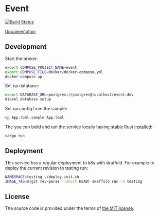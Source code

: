# Event

[![Build Status][travis-img]][travis]

[Documentation][documentation]

[documentation]:https://docs.netology-group.services/event/index.html
[travis]:https://travis-ci.com/netology-group/event?branch=master
[travis-img]:https://travis-ci.com/netology-group/event.png?branch=master

## Development

Start the broker:

```bash
export COMPOSE_PROJECT_NAME=event
export COMPOSE_FILE=docker/docker-compose.yml
docker-compose up
```

Set up database:

```bash
export DATABASE_URL=postgres://postgres@localhost/event.dev
diesel database setup
```

Set up config from the sample:

```bash
cp App.toml.sample App.toml
```

The you can build and run the service locally having stable Rust [installed][rustup]:

```bash
cargo run
```

[rustup]:https://rustup.rs

## Deployment

This service has a regular deployment to k8s with skaffold.
For example to deploy the current revision to testing run:

```bash
NAMESPACE=testing ./deploy.init.sh
IMAGE_TAG=$(git rev-parse --short HEAD) skaffold run -n testing
```

## License

The source code is provided under the terms of [the MIT license][license].

[license]:http://www.opensource.org/licenses/MIT

